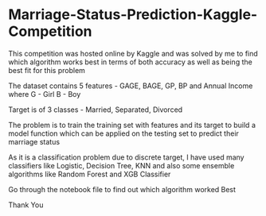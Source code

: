# Marriage-Status-Prediction-Kaggle-Competition

This competition was hosted online by Kaggle and was solved by me to find which algorithm works best in terms of both accuracy as well as being the best fit for this problem

The dataset contains 5 features - GAGE, BAGE, GP, BP and Annual Income where G - Girl B - Boy

Target is of 3 classes - Married, Separated, Divorced

The problem is to train the training set with features and its target to build a model function which can be applied on the testing set to predict their marriage status

As it is a classification problem due to discrete target, I have used many classifiers like Logistic, Decision Tree, KNN and also some ensemble algorithms like Random Forest and XGB Classifier

Go through the notebook file to find out which algorithm worked Best

Thank You
